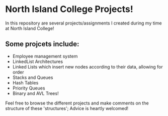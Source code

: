 # North Island College Projects!
In this repository are several projects/assignments I created during my time at North Island College!
## Some projcets include:
- Employee management system
- LinkedList Architectures
- Linked Lists which insert new nodes according to their data, allowing for order
- Stacks and Queues
- Hash Tables
- Priority Queues
- Binary and AVL Trees!  
<p>Feel free to browse the different projects and make comments on the structure of these 'structures';
Advice is heartly welcomed!</p>
